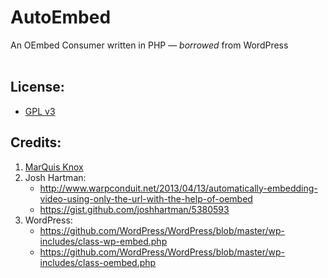 AutoEmbed
======

An OEmbed Consumer written in PHP &mdash; <i>borrowed</i> from WordPress
<br><br>
## License: 
<ul>
    <li>
        <a href="http://www.gnu.org/licenses/gpl-3.0.txt" target="_blank">GPL v3</a>
    </li>
</ul>

## Credits: 
1. <a href="https://github.com/MarQuisKnox">MarQuis Knox</a></li>
2. Josh Hartman: 
   * http://www.warpconduit.net/2013/04/13/automatically-embedding-video-using-only-the-url-with-the-help-of-oembed
   * https://gist.github.com/joshhartman/5380593
3. WordPress:  
   * https://github.com/WordPress/WordPress/blob/master/wp-includes/class-wp-embed.php
   * https://github.com/WordPress/WordPress/blob/master/wp-includes/class-oembed.php
